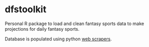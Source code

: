 # dfstoolkit
Personal R package to load and clean fantasy sports data to make projections for daily fantasy sports.

Database is populated using python [web scrapers](https://www.github.com/kimjam/dfs_scraper).
